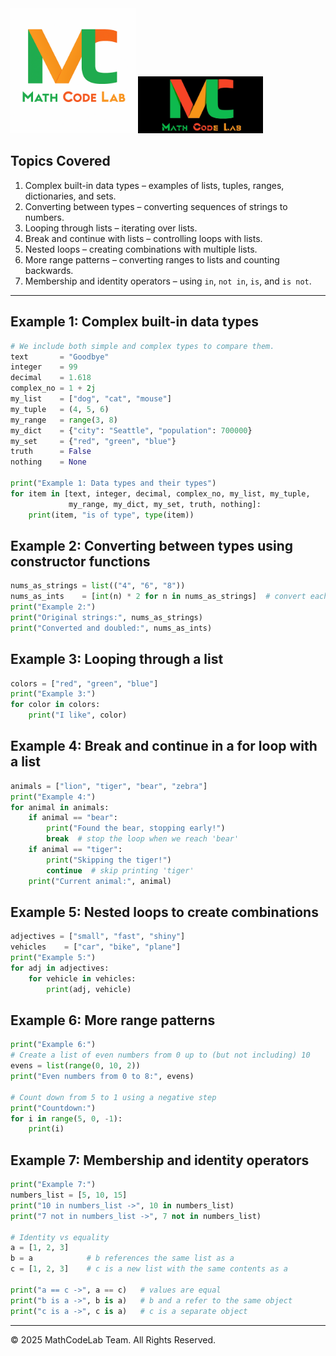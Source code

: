 <img src="../../../../CommonResources/Logo.MathCodeLab.Light.png#gh-light-mode-only" alt="MathCodeLab" width="200"/>
<img src="../../../../CommonResources/Logo.MathCodeLab.Dark.jpg#gh-dark-mode-only" alt="MathCodeLab" width="200"/>

## Topics Covered
1. Complex built-in data types – examples of lists, tuples, ranges, dictionaries, and sets.
2. Converting between types – converting sequences of strings to numbers.
3. Looping through lists – iterating over lists.
4. Break and continue with lists – controlling loops with lists.
5. Nested loops – creating combinations with multiple lists.
6. More range patterns – converting ranges to lists and counting backwards.
7. Membership and identity operators – using `in`, `not in`, `is`, and `is not`.

---

## Example 1: Complex built-in data types
```python
# We include both simple and complex types to compare them.
text       = "Goodbye"
integer    = 99
decimal    = 1.618
complex_no = 1 + 2j
my_list    = ["dog", "cat", "mouse"]
my_tuple   = (4, 5, 6)
my_range   = range(3, 8)
my_dict    = {"city": "Seattle", "population": 700000}
my_set     = {"red", "green", "blue"}
truth      = False
nothing    = None

print("Example 1: Data types and their types")
for item in [text, integer, decimal, complex_no, my_list, my_tuple,
             my_range, my_dict, my_set, truth, nothing]:
    print(item, "is of type", type(item))
```

## Example 2: Converting between types using constructor functions
```python
nums_as_strings = list(("4", "6", "8"))
nums_as_ints    = [int(n) * 2 for n in nums_as_strings]  # convert each to int and double the value
print("Example 2:")
print("Original strings:", nums_as_strings)
print("Converted and doubled:", nums_as_ints)
```

## Example 3: Looping through a list
```python
colors = ["red", "green", "blue"]
print("Example 3:")
for color in colors:
    print("I like", color)
```

## Example 4: Break and continue in a for loop with a list
```python
animals = ["lion", "tiger", "bear", "zebra"]
print("Example 4:")
for animal in animals:
    if animal == "bear":
        print("Found the bear, stopping early!")
        break  # stop the loop when we reach 'bear'
    if animal == "tiger":
        print("Skipping the tiger!")
        continue  # skip printing 'tiger'
    print("Current animal:", animal)
```

## Example 5: Nested loops to create combinations
```python
adjectives = ["small", "fast", "shiny"]
vehicles    = ["car", "bike", "plane"]
print("Example 5:")
for adj in adjectives:
    for vehicle in vehicles:
        print(adj, vehicle)
```

## Example 6: More range patterns
```python
print("Example 6:")
# Create a list of even numbers from 0 up to (but not including) 10
evens = list(range(0, 10, 2))
print("Even numbers from 0 to 8:", evens)

# Count down from 5 to 1 using a negative step
print("Countdown:")
for i in range(5, 0, -1):
    print(i)
```

## Example 7: Membership and identity operators
```python
print("Example 7:")
numbers_list = [5, 10, 15]
print("10 in numbers_list ->", 10 in numbers_list)
print("7 not in numbers_list ->", 7 not in numbers_list)

# Identity vs equality
a = [1, 2, 3]
b = a            # b references the same list as a
c = [1, 2, 3]    # c is a new list with the same contents as a

print("a == c ->", a == c)   # values are equal
print("b is a ->", b is a)   # b and a refer to the same object
print("c is a ->", c is a)   # c is a separate object
```
---
© 2025 MathCodeLab Team. All Rights Reserved.